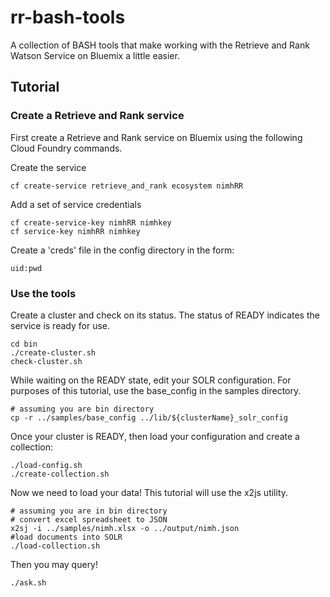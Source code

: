 # rr-bash-tools

A collection of BASH tools that make working with the Retrieve and Rank Watson Service on Bluemix a little easier.

## Tutorial


### Create a Retrieve and Rank service
First create a Retrieve and Rank service on Bluemix using the following Cloud Foundry commands.

Create the service
```
cf create-service retrieve_and_rank ecosystem nimhRR
```

Add a set of service credentials
```
cf create-service-key nimhRR nimhkey
cf service-key nimhRR nimhkey
```

Create a 'creds' file in the config directory in the form:

```
uid:pwd
```

### Use the tools

Create a cluster and check on its status. The status of READY indicates the service is ready for use.

```
cd bin
./create-cluster.sh
check-cluster.sh
```

While waiting on the READY state, edit your SOLR configuration. For purposes of this tutorial, use the base_config in the samples directory.

```
# assuming you are bin directory
cp -r ../samples/base_config ../lib/${clusterName}_solr_config
```

Once your cluster is READY, then load your configuration and create a collection:
```
./load-config.sh
./create-collection.sh
```

Now we need to load your data! This tutorial will use the x2js utility.

```
# assuming you are in bin directory
# convert excel spreadsheet to JSON
x2sj -i ../samples/nimh.xlsx -o ../output/nimh.json
#load documents into SOLR
./load-collection.sh
```

Then you may query!

```
./ask.sh
```

